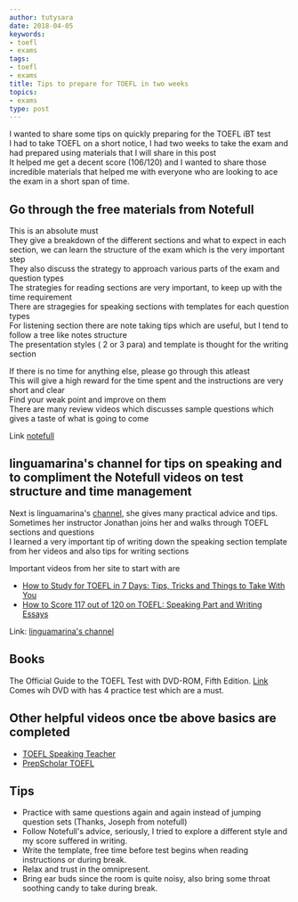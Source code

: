 ```yaml
---
author: tutysara
date: 2018-04-05
keywords:
- toefl
- exams
tags:
- toefl
- exams
title: Tips to prepare for TOEFL in two weeks
topics:
- exams
type: post
---
```


I wanted to share some tips on quickly preparing for the TOEFL iBT test  
I had to take TOEFL on a short notice, I had two weeks to take the exam and had prepared using materials that I will share in this post  
It helped me get a decent score (106/120) and I wanted to share those incredible materials that helped me with everyone who are looking to ace the exam in a short span of time.

## Go through the free materials from Notefull

This is an absolute must  
They give a breakdown of the different sections and what to expect in each section, we can learn the structure of the exam which is the very important step  
They also discuss the strategy to approach various parts of the exam and question types  
The strategies for reading sections are very important, to keep up with the time requirement  
There are stragegies for speaking sections with templates for each question types  
For listening section there are note taking tips which are useful, but I tend to follow a tree like notes structure  
The presentation styles ( 2 or 3 para) and template is thought for the writing section

If there is no time for anything else, please go through this atleast  
This will give a high reward for the time spent and the instructions are very short and clear  
Find your weak point and improve on them  
There are many review videos which discusses sample questions which gives a taste of what is going to come  

Link [notefull](https://www.notefull.com/)

## linguamarina's channel for tips on speaking and to compliment the Notefull videos on test structure and time management
Next is linguamarina's [channel](https://www.youtube.com/channel/UCAQg09FkoobmLquNNoO4ulg), she gives many practical advice and tips.
Sometimes her instructor Jonathan joins her and walks through TOEFL sections and questions  
I learned a very important tip of writing down the speaking section template from her videos and also tips for writing sections

Important videos from her site to start with are

* [How to Study for TOEFL in 7 Days: Tips, Tricks and Things to Take With You](https://www.youtube.com/watch?v=jBr4eSka7wg)
* [How to Score 117 out of 120 on TOEFL: Speaking Part and Writing Essays](https://www.youtube.com/watch?v=YofpGCq81sQ&t=5s)

Link: [linguamarina's channel](https://www.youtube.com/channel/UCAQg09FkoobmLquNNoO4ulg)

## Books
The Official Guide to the TOEFL Test with DVD-ROM, Fifth Edition. [Link](http://a.co/1ym5Ue6)  
Comes wih DVD with has 4 practice test which are a must.

## Other helpful videos once tbe above basics are completed

* [TOEFL Speaking Teacher](https://www.youtube.com/channel/UCL0ZOT3eKp4RvKcQyBZJ4bw)
* [PrepScholar TOEFL](https://www.youtube.com/channel/UCb7sbqRJV3QfW0-2oVWiBQg)

## Tips
- Practice with same questions again and again instead of jumping question sets (Thanks, Joseph from notefull)
- Follow Notefull's advice, seriously, I tried to explore a different style and my score suffered in writing.
- Write the template, free time before test begins when reading instructions or during break.
- Relax and trust in the omnipresent.
- Bring ear buds since the room is quite noisy, also bring some throat soothing candy to take during break.


